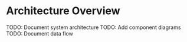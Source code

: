 # Architecture Overview

TODO: Document system architecture
TODO: Add component diagrams
TODO: Document data flow
